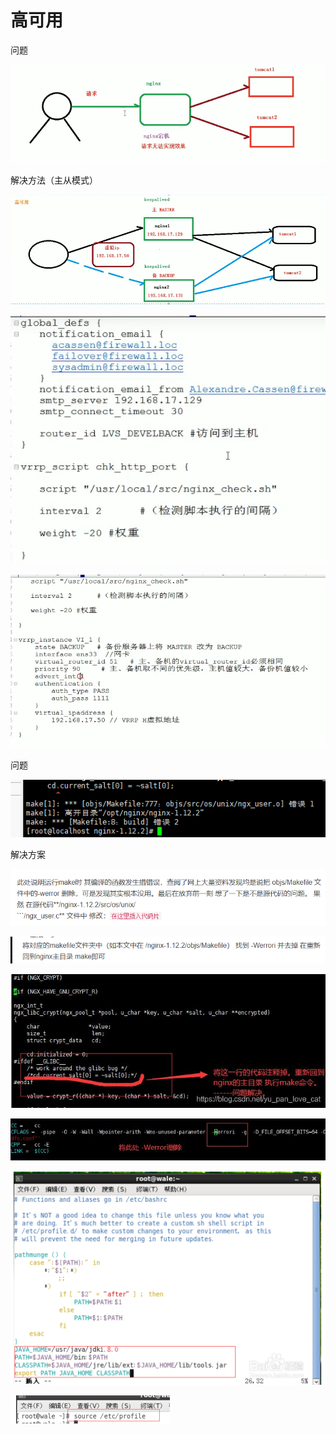 

# 高可用

问题

![image-20201121111938621](imgs/image-20201121111938621.png)

解决方法（主从模式）

![image-20201121112433391](imgs/image-20201121112433391.png)

![image-20201121135535817](imgs/image-20201121135535817.png)

![image-20201121135450294](imgs/image-20201121135450294.png)

问题

![image-20201122230509193](imgs/image-20201122230509193.png)

解决方案

![image-20201122230635242](imgs/image-20201122230635242.png)

![image-20201122230646672](imgs/image-20201122230646672.png)

![image-20201122230240528](imgs/image-20201122230240528.png)

![image-20201122230252350](imgs/image-20201122230252350.png)

![image-20201122232108459](imgs/image-20201122232108459.png)

![image-20201122232118827](imgs/image-20201122232118827.png)